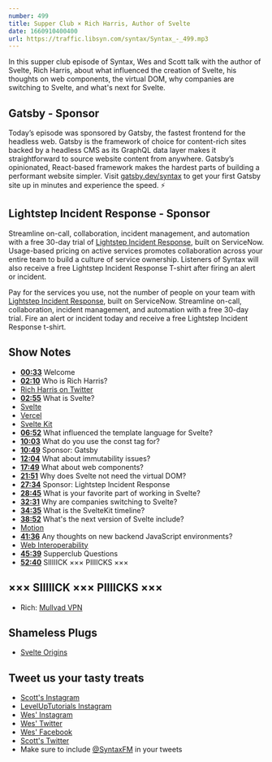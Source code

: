 ```yaml
---
number: 499
title: Supper Club × Rich Harris, Author of Svelte
date: 1660910400400
url: https://traffic.libsyn.com/syntax/Syntax_-_499.mp3
---
```


In this supper club episode of Syntax, Wes and Scott talk with the author of Svelte, Rich Harris, about what influenced the creation of Svelte, his thoughts on web components, the virtual DOM, why companies are switching to Svelte, and what's next for Svelte.

## Gatsby - Sponsor

Today’s episode was sponsored by Gatsby, the fastest frontend for the headless web. Gatsby is the framework of choice for content-rich sites backed by a headless CMS as its GraphQL data layer makes it straightforward to source website content from anywhere. Gatsby’s opinionated, React-based framework makes the hardest parts of building a performant website simpler. Visit [gatsby.dev/syntax](https://gatsby.dev/syntax) to get your first Gatsby site up in minutes and experience the speed. ⚡️

## Lightstep Incident Response - Sponsor

Streamline on-call, collaboration, incident management, and automation with a free 30-day trial of [Lightstep Incident Response](http://lightstep.com/syntax), built on ServiceNow. Usage-based pricing on active services promotes collaboration across your entire team to build a culture of service ownership. Listeners of Syntax will also receive a free Lightstep Incident Response T-shirt after firing an alert or incident.

Pay for the services you use, not the number of people on your team with [Lightstep Incident Response](http://lightstep.com/syntax), built on ServiceNow. Streamline on-call, collaboration, incident management, and automation with a free 30-day trial. Fire an alert or incident today and receive a free Lightstep Incident Response t-shirt.

## Show Notes

* **[00:33](#t=00:33)** Welcome
* **[02:10](#t=02:10)** Who is Rich Harris?
* [Rich Harris on Twitter](https://twitter.com/rich_harris)
* **[02:55](#t=02:55)** What is Svelte?
* [Svelte](https://svelte.dev)
* [Vercel](https://vercel.com)
* [Svelte Kit](https://kit.svelte.dev)
* **[06:52](#t=06:52)** What influenced the template language for Svelte?
* **[10:03](#t=10:03)** What do you use the const tag for?
* **[10:49](#t=10:49)** Sponsor: Gatsby
* **[12:04](#t=12:04)** What about immutability issues?
* **[17:49](#t=17:49)** What about web components?
* **[21:51](#t=21:51)** Why does Svelte not need the virtual DOM?
* **[27:34](#t=27:34)** Sponsor: Lightstep Incident Response
* **[28:45](#t=28:45)** What is your favorite part of working in Svelte?
* **[32:31](#t=32:31)** Why are companies switching to Svelte?
* **[34:35](#t=34:35)** What is the SvelteKit timeline?
* **[38:52](#t=38:52)** What's the next version of Svelte include?
* [Motion](https://motion.dev)
* **[41:36](#t=41:36)** Any thoughts on new backend JavaScript environments?
* [Web Interoperability](https://en.wikipedia.org/wiki/Web_interoperability)
* **[45:39](#t=45:39)** Supperclub Questions
* **[52:40](#t=52:40)** SIIIIICK ××× PIIIICKS ×××

## ××× SIIIIICK ××× PIIIICKS ×××

* Rich: [Mullvad VPN](https://mullvad.net)

## Shameless Plugs

* [Svelte Origins](https://www.youtube.com/watch?v=kMlkCYL9qo0)

## Tweet us your tasty treats

* [Scott's Instagram](https://www.instagram.com/stolinski/)
* [LevelUpTutorials Instagram](https://www.instagram.com/LevelUpTutorials/)
* [Wes' Instagram](https://www.instagram.com/wesbos/)
* [Wes' Twitter](https://twitter.com/wesbos)
* [Wes' Facebook](https://www.facebook.com/wesbos.developer)
* [Scott's Twitter](https://twitter.com/stolinski)
* Make sure to include [@SyntaxFM](https://twitter.com/SyntaxFM) in your tweets
